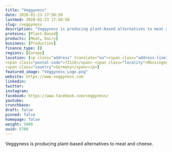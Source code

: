 ```yaml
---
title: "Veggyness"
date: 2020-01-23 17:50:58
lastmod: 2020-01-23 17:50:58
slug: /veggyness
description: "Veggyness is producing plant-based alternatives to meat and cheese."
proteins: [Plant-Based]
products: [Meat, Dairy]
business: [Production]
finance_type: []
regions: [Europe]
location: [<p class="address" translate="no"><span class="address-line1">Dreifürstensteinstraße</span><br>
<span class="postal-code">72116</span> <span class="locality">Mössingen</span><br>
<span class="country">Germany</span></p>]
featured_image: "Veggyness_Logo.png"
website: https://www.veggyness.com
linkedin: 
twitter: 
instagram: 
facebook: https://www.facebook.com/veggyness/
youtube: 
crunchbase: 
draft: false
pinned: false
homepage: false
weight: 5000
uuid: 5789
---
```

Veggyness is producing plant-based alternatives to meat and cheese.
